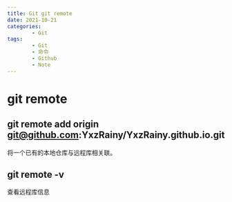 ```yaml
---
title: Git git remote
date: 2021-10-21
categories:
        - Git
tags:
        - Git
        - 命令
        - Github
        - Note
---
```


# git remote

## git remote add origin git@github.com:YxzRainy/YxzRainy.github.io.git

将一个已有的本地仓库与远程库相关联。

## git remote -v

查看远程库信息
